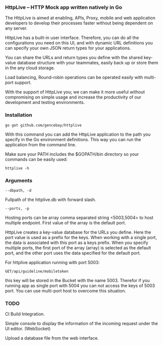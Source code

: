 ### HttpLive – HTTP Mock app written natively in Go

The HttpLive is aimed at enabling, APIs, Proxy, mobile and web application developers to develop their processes faster without being dependent on any server.

HttpLive has a built-in user interface. Therefore, you can do all the configurations you need on this UI, and with dynamic URL definitions you can specify your own JSON return types for your applications.

You can share the URLs and return types you define with the shared key-value database structure with your teammates, easily back up or store them in the any cloud storage.

Load balancing, Round-robin operations can be operated easily with multi-port support.

With the support of HttpLive you; we can make it more useful without compromising on simple usage and increase the productivity of our development and testing environments.

### Installation

    go get github.com/gencebay/httplive

With this command you can add the HttpLive application to the path you specify in the Go environment definitions. This way you can run the application from the command line.

Make sure your PATH includes the $GOPATH/bin directory so your commands can be easily used:

    httplive -h

### Arguments

    --dbpath, -d

Fullpath of the httplive.db with forward slash.

    --ports, -p

Hosting ports can be array comma separated string <5003,5004> to host multiple endpoint. First value of the array is the default port.

HttpLive creates a key-value database for the URLs you define. Here the port value is used as a prefix for the keys. When working with a single port, the data is associated with this port as a keys prefix. When you specify multiple ports, the first port of the array (array) is selected as the default port, and the other port uses the data specified for the default port.

For httplive application running with port 5003:

    GET/api/guideline/mobiletoken

this key will be stored in the Bucket with the name 5003. Therefor if you running app as single port with 5004 you can not access the keys of 5003 port. You can use multi-port host to overcome this situation.

### TODO

CI Build Integration.

Simple console to display the information of the incoming request under the UI editor. (WebSocket)

Upload a database file from the web interface.
